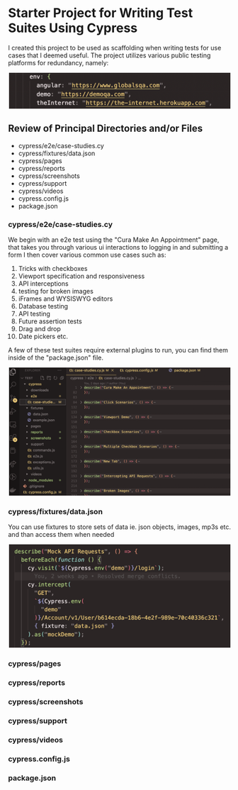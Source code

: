 # Starter Project for Writing Test Suites Using Cypress

I created this project to be used as scaffolding when writing tests for use cases that I deemed useful. The project utilizes various public testing platforms for redundancy, namely:

<div align="center">
  <img src="readme-images/test-sites.png" width="500" title="test sites list">
</div>

## Review of Principal Directories and/or Files

<ul>
  <li>cypress/e2e/case-studies.cy</li>
  <li>cypress/fixtures/data.json</li>
  <li>cypress/pages</li>
  <li>cypress/reports</li>
  <li>cypress/screenshots</li>
  <li>cypress/support</li>
  <li>cypress/videos</li>
  <li>cypress.config.js</li>
  <li>package.json</li>
</ul>

### cypress/e2e/case-studies.cy

We begin with an e2e test using the "Cura Make An Appointment" page, that takes you through various ui interactions to logging in and submitting a form
I then cover various common use cases such as:

1. Tricks with checkboxes
2. Viewport specification and responsiveness
3. API interceptions
4. testing for broken images
5. iFrames and WYSISWYG editors
6. Database testing
7. API testing
8. Future assertion tests
9. Drag and drop
10. Date pickers etc.

A few of these test suites require external plugins to run, you can find them inside of the "package.json" file.

<div align="center">
  <img src="readme-images/test-suites.png" width="500" title="case studies list">
</div>


### cypress/fixtures/data.json
You can use fixtures to store sets of data ie. json objects, images, mp3s etc. and than access them when needed

<div align="center">
  <img src="readme-images/fixtures.png" width="500" title="case studies list">
</div>

### cypress/pages

### cypress/reports

### cypress/screenshots

### cypress/support

### cypress/videos

### cypress.config.js

### package.json
